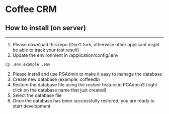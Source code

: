 # Coffee CRM

## How to install (on server)
*****************

1. Please download this repo (Don't fork, otherwise other applicant might be able to track your test result)
1. Update the environment in /application/config/.env
```zsh
cp .env.example .env
```

2. Please install and use PGAdmin to make it easy to manage the database
3. Create new database (example: coffeedb)
4. Restore the database file using the _restore_ feature in PGAdmin3 (right click on the database name that just created)
5. Select the database file
6. Once the database has been successfully restored, you are ready to start development.
